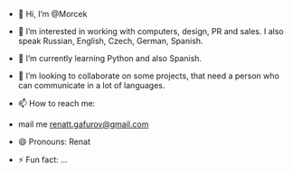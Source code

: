 - 👋 Hi, I’m @Morcek
- 👀 I’m interested in working with computers, design, PR and sales. I also speak Russian, English, Czech, German, Spanish.
- 🌱 I’m currently learning Python and also Spanish. 
- 💞️ I’m looking to collaborate on some projects, that need a person who can communicate in a lot of languages.
- 📫 How to reach me:
- mail me renatt.gafurov@gmail.com
  
- 😄 Pronouns: Renat
- ⚡ Fun fact: ...

<!---
Morcek/Morcek is a ✨ special ✨ repository because its `README.md` (this file) appears on your GitHub profile.
You can click the Preview link to take a look at your changes.
--->
